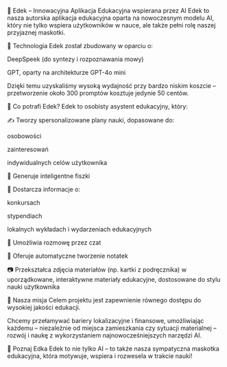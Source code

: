 📘 Edek – Innowacyjna Aplikacja Edukacyjna wspierana przez AI
Edek to nasza autorska aplikacja edukacyjna oparta na nowoczesnym modelu AI, który nie tylko wspiera użytkowników w nauce, ale także pełni rolę naszej przyjaznej maskotki.

🧠 Technologia
Edek został zbudowany w oparciu o:

DeepSpeek (do syntezy i rozpoznawania mowy)

GPT, oparty na architekturze GPT-4o mini

Dzięki temu uzyskaliśmy wysoką wydajność przy bardzo niskim koszcie – przetworzenie około 300 promptów kosztuje jedynie 50 centów.

🚀 Co potrafi Edek?
Edek to osobisty asystent edukacyjny, który:

✍️ Tworzy spersonalizowane plany nauki, dopasowane do:

osobowości

zainteresowań

indywidualnych celów użytkownika

🧠 Generuje inteligentne fiszki

📍 Dostarcza informacje o:

konkursach

stypendiach

lokalnych wykładach i wydarzeniach edukacyjnych

💬 Umożliwia rozmowę przez czat

📝 Oferuje automatyczne tworzenie notatek

📷 Przekształca zdjęcia materiałów (np. kartki z podręcznika) w uporządkowane, interaktywne materiały edukacyjne, dostosowane do stylu nauki użytkownika

🎯 Nasza misja
Celem projektu jest zapewnienie równego dostępu do wysokiej jakości edukacji.

Chcemy przełamywać bariery lokalizacyjne i finansowe, umożliwiając każdemu – niezależnie od miejsca zamieszkania czy sytuacji materialnej – rozwój i naukę z wykorzystaniem najnowocześniejszych narzędzi AI.

🐾 Poznaj Edka
Edek to nie tylko AI – to także nasza sympatyczna maskotka edukacyjna, która motywuje, wspiera i rozwesela w trakcie nauki!

